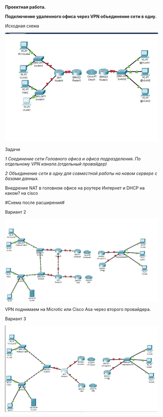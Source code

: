  **Проектная работа.**

**Подключение удаленного офиса через VPN объединение сети в одну.**

Исходная схема

![](https://github.com/netdoms/repozit/blob/main/proekt/1.jpg "")

Задачи 

*1 Соединение сети Головного офиса и офиса подразделения. По отдельному VPN канала.(отдельный провайдер)*

*2 Объединение сети в одну для совместной работы на новом сервере с базами данных.*

Внедрение NAT в головном офисе на роутере Интернет и DHCP на каком? на cisco


#Схема после расширения# 

Вариант 2


![](https://github.com/netdoms/repozit/blob/main/proekt/2.jpg "")


VPN поднимаем на Microtic или Cisco Asa через второго провайдера.


Вариант 3


![](https://github.com/netdoms/repozit/blob/main/proekt/3.jpg "")


